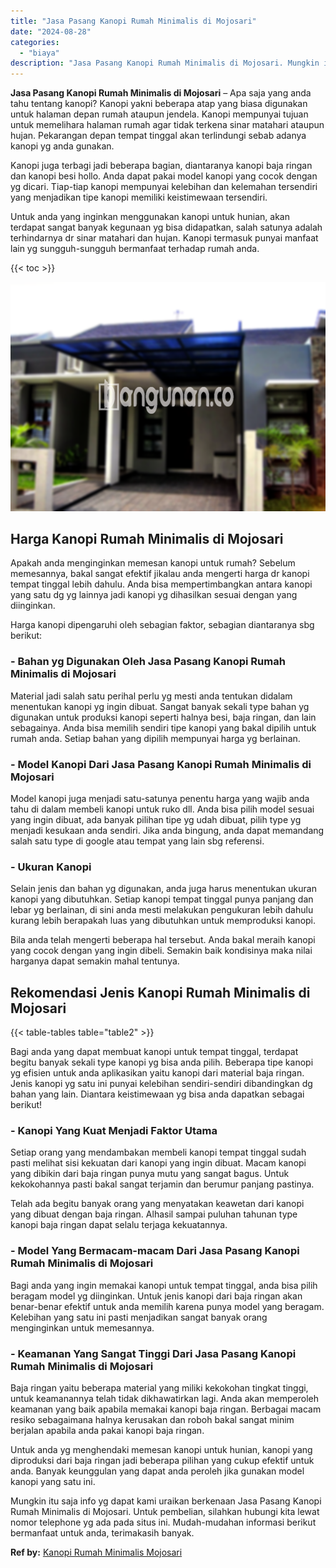 ```yaml
---
title: "Jasa Pasang Kanopi Rumah Minimalis di Mojosari"
date: "2024-08-28"
categories: 
  - "biaya"
description: "Jasa Pasang Kanopi Rumah Minimalis di Mojosari. Mungkin itu saja info yg dapat kami uraikan berkenaan Jasa Pasang Kanopi Rumah Minimalis di Mojosari. Untuk p..."
---
```


**Jasa Pasang Kanopi Rumah Minimalis di Mojosari** – Apa saja yang anda tahu tentang kanopi? Kanopi yakni beberapa atap yang biasa digunakan untuk halaman depan rumah ataupun jendela. Kanopi mempunyai tujuan untuk memelihara halaman rumah agar tidak terkena sinar matahari ataupun hujan. Pekarangan depan tempat tinggal akan terlindungi sebab adanya kanopi yg anda gunakan.

Kanopi juga terbagi jadi beberapa bagian, diantaranya kanopi baja ringan dan kanopi besi hollo. Anda dapat pakai model kanopi yang cocok dengan yg dicari. Tiap-tiap kanopi mempunyai kelebihan dan kelemahan tersendiri yang menjadikan tipe kanopi memiliki keistimewaan tersendiri.

Untuk anda yang inginkan menggunakan kanopi untuk hunian, akan terdapat sangat banyak kegunaan yg bisa didapatkan, salah satunya adalah terhindarnya dr sinar matahari dan hujan. Kanopi termasuk punyai manfaat lain yg sungguh-sungguh bermanfaat terhadap rumah anda.

{{< toc >}}

![Jasa Pasang Kanopi Rumah Minimalis di Mojosari](/images/harga-kanopi-minimalis-57.png)

## Harga Kanopi Rumah Minimalis di Mojosari

Apakah anda menginginkan memesan kanopi untuk rumah? Sebelum memesannya, bakal sangat efektif jikalau anda mengerti harga dr kanopi tempat tinggal lebih dahulu. Anda bisa mempertimbangkan antara kanopi yang satu dg yg lainnya jadi kanopi yg dihasilkan sesuai dengan yang diinginkan.

Harga kanopi dipengaruhi oleh sebagian faktor, sebagian diantaranya sbg berikut:

### \- Bahan yg Digunakan Oleh Jasa Pasang Kanopi Rumah Minimalis di Mojosari

Material jadi salah satu perihal perlu yg mesti anda tentukan didalam menentukan kanopi yg ingin dibuat. Sangat banyak sekali type bahan yg digunakan untuk produksi kanopi seperti halnya besi, baja ringan, dan lain sebagainya. Anda bisa memilih sendiri tipe kanopi yang bakal dipilih untuk rumah anda. Setiap bahan yang dipilih mempunyai harga yg berlainan.

### \- Model Kanopi Dari Jasa Pasang Kanopi Rumah Minimalis di Mojosari

Model kanopi juga menjadi satu-satunya penentu harga yang wajib anda tahu di dalam membeli kanopi untuk ruko dll. Anda bisa pilih model sesuai yang ingin dibuat, ada banyak pilihan tipe yg udah dibuat, pilih type yg menjadi kesukaan anda sendiri. Jika anda bingung, anda dapat memandang salah satu type di google atau tempat yang lain sbg referensi.

### \- Ukuran Kanopi

Selain jenis dan bahan yg digunakan, anda juga harus menentukan ukuran kanopi yang dibutuhkan. Setiap kanopi tempat tinggal punya panjang dan lebar yg berlainan, di sini anda mesti melakukan pengukuran lebih dahulu kurang lebih berapakah luas yang dibutuhkan untuk memproduksi kanopi.

Bila anda telah mengerti beberapa hal tersebut. Anda bakal meraih kanopi yang cocok dengan yang ingin dibeli. Semakin baik kondisinya maka nilai harganya dapat semakin mahal tentunya.

## Rekomendasi Jenis Kanopi Rumah Minimalis di Mojosari

{{< table-tables table="table2" >}}

Bagi anda yang dapat membuat kanopi untuk tempat tinggal, terdapat begitu banyak sekali type kanopi yg bisa anda pilih. Beberapa tipe kanopi yg efisien untuk anda aplikasikan yaitu kanopi dari material baja ringan. Jenis kanopi yg satu ini punyai kelebihan sendiri-sendiri dibandingkan dg bahan yang lain. Diantara keistimewaan yg bisa anda dapatkan sebagai berikut!

### \- Kanopi Yang Kuat Menjadi Faktor Utama

Setiap orang yang mendambakan membeli kanopi tempat tinggal sudah pasti melihat sisi kekuatan dari kanopi yang ingin dibuat. Macam kanopi yang dibikin dari baja ringan punya mutu yang sangat bagus. Untuk kekokohannya pasti bakal sangat terjamin dan berumur panjang pastinya.

Telah ada begitu banyak orang yang menyatakan keawetan dari kanopi yang dibuat dengan baja ringan. Alhasil sampai puluhan tahunan type kanopi baja ringan dapat selalu terjaga kekuatannya.

### \- Model Yang Bermacam-macam Dari Jasa Pasang Kanopi Rumah Minimalis di Mojosari

Bagi anda yang ingin memakai kanopi untuk tempat tinggal, anda bisa pilih beragam model yg diinginkan. Untuk jenis kanopi dari baja ringan akan benar-benar efektif untuk anda memilih karena punya model yang beragam. Kelebihan yang satu ini pasti menjadikan sangat banyak orang menginginkan untuk memesannya.

### \- Keamanan Yang Sangat Tinggi Dari Jasa Pasang Kanopi Rumah Minimalis di Mojosari

Baja ringan yaitu beberapa material yang miliki kekokohan tingkat tinggi, untuk keamanannya telah tidak dikhawatirkan lagi. Anda akan memperoleh keamanan yang baik apabila memakai kanopi baja ringan. Berbagai macam resiko sebagaimana halnya kerusakan dan roboh bakal sangat minim berjalan apabila anda pakai kanopi baja ringan.

Untuk anda yg menghendaki memesan kanopi untuk hunian, kanopi yang diproduksi dari baja ringan jadi beberapa pilihan yang cukup efektif untuk anda. Banyak keunggulan yang dapat anda peroleh jika gunakan model kanopi yang satu ini.

Mungkin itu saja info yg dapat kami uraikan berkenaan Jasa Pasang Kanopi Rumah Minimalis di Mojosari. Untuk pembelian, silahkan hubungi kita lewat nomor telephone yg ada pada situs ini. Mudah-mudahan informasi berikut bermanfaat untuk anda, terimakasih banyak.

**Ref by:**  [Kanopi Rumah Minimalis Mojosari](https://id.wikipedia.org/wiki/Kanopi)
